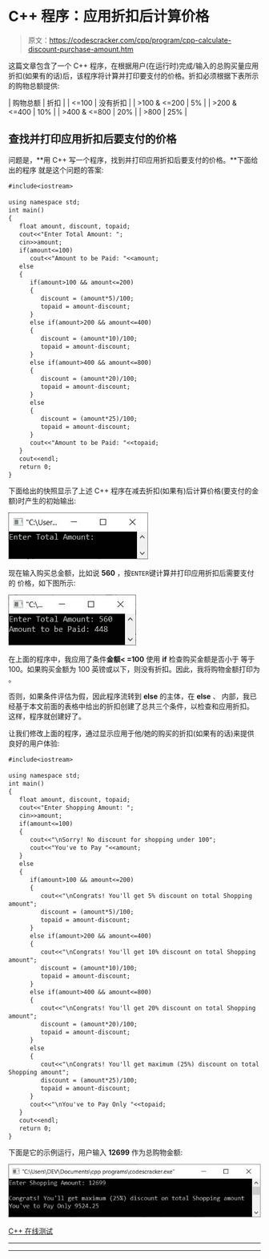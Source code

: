 # C++ 程序：应用折扣后计算价格

> 原文：<https://codescracker.com/cpp/program/cpp-calculate-discount-purchase-amount.htm>

这篇文章包含了一个 C++ 程序，在根据用户(在运行时)完成/输入的总购买量应用折扣(如果有的话)后，该程序将计算并打印要支付的价格。折扣必须根据下表所示的购物总额提供:

| 购物总额 | 折扣 |
| <=100 | 没有折扣 |
| >100 & <=200 | 5% |
| >200 & <=400 | 10% |
| >400 & <=800 | 20% |
| >800 | 25% |

## 查找并打印应用折扣后要支付的价格

问题是，**用 C++ 写一个程序，找到并打印应用折扣后要支付的价格。**下面给出的程序 就是这个问题的答案:

```
#include<iostream>

using namespace std;
int main()
{
   float amount, discount, topaid;
   cout<<"Enter Total Amount: ";
   cin>>amount;
   if(amount<=100)
      cout<<"Amount to be Paid: "<<amount;
   else
   {
      if(amount>100 && amount<=200)
      {
         discount = (amount*5)/100;
         topaid = amount-discount;
      }
      else if(amount>200 && amount<=400)
      {
         discount = (amount*10)/100;
         topaid = amount-discount;
      }
      else if(amount>400 && amount<=800)
      {
         discount = (amount*20)/100;
         topaid = amount-discount;
      }
      else
      {
         discount = (amount*25)/100;
         topaid = amount-discount;
      }
      cout<<"Amount to be Paid: "<<topaid;
   }
   cout<<endl;
   return 0;
}
```

下面给出的快照显示了上述 C++ 程序在减去折扣(如果有)后计算价格(要支付的金额)时产生的初始输出:

![c++ program calculate price after discount](img/5ef1d0cae18b855e8821b8eaa5815d6a.png)

现在输入购买总金额，比如说 **560** ，按`ENTER`键计算并打印应用折扣后需要支付的 价格，如下图所示:

![c++ program calculate price to paid after discount](img/df0340de5b33b4a384f9b074bc4f515e.png)

在上面的程序中，我应用了条件**金额< =100** 使用 **if** 检查购买金额是否小于 等于 100。如果购买金额为 100 英镑或以下，则没有折扣。因此，我将购物金额打印为 。

否则，如果条件评估为假，因此程序流转到 **else** 的主体，在 **else** 、 内部，我已经基于本文前面的表格中给出的折扣创建了总共三个条件，以检查和应用折扣。 这样，程序就创建好了。

让我们修改上面的程序，通过显示应用于他/她的购买的折扣(如果有的话)来提供良好的用户体验:

```
#include<iostream>

using namespace std;
int main()
{
   float amount, discount, topaid;
   cout<<"Enter Shopping Amount: ";
   cin>>amount;
   if(amount<=100)
   {
      cout<<"\nSorry! No discount for shopping under 100";
      cout<<"You've to Pay "<<amount;
   }
   else
   {
      if(amount>100 && amount<=200)
      {
         cout<<"\nCongrats! You'll get 5% discount on total Shopping amount";
         discount = (amount*5)/100;
         topaid = amount-discount;
      }
      else if(amount>200 && amount<=400)
      {
         cout<<"\nCongrats! You'll get 10% discount on total Shopping amount";
         discount = (amount*10)/100;
         topaid = amount-discount;
      }
      else if(amount>400 && amount<=800)
      {
         cout<<"\nCongrats! You'll get 20% discount on total Shopping amount";
         discount = (amount*20)/100;
         topaid = amount-discount;
      }
      else
      {
         cout<<"\nCongrats! You'll get maximum (25%) discount on total Shopping amount";
         discount = (amount*25)/100;
         topaid = amount-discount;
      }
      cout<<"\nYou've to Pay Only "<<topaid;
   }
   cout<<endl;
   return 0;
}
```

下面是它的示例运行，用户输入 **12699** 作为总购物金额:

![calculate discount purchase amount to paid c++](img/01743bdcae7561047767742e6f8fa92b.png)

[C++ 在线测试](/exam/showtest.php?subid=3)

* * *

* * *